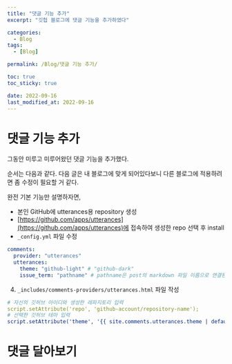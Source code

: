 ```yaml
---
title: "댓글 기능 추가"
excerpt: "깃헙 블로그에 댓글 기능을 추가하였다"

categories:
  - Blog
tags:
  - [Blog]

permalink: /Blog/댓글 기능 추가/

toc: true
toc_sticky: true

date: 2022-09-16
last_modified_at: 2022-09-16
---
```


# 댓글 기능 추가

그동안 미루고 미루어왔던 댓글 기능을 추가했다.

순서는 다음과 같다. 다음 글은 내 블로그에 맞게 되어있다보니 다른 블로그에 적용하려면 좀 수정이 필요할 거 같다.

완전 기본 기능만 설명하자면,

- 본인 GitHub에 utterances용 repository 생성
- [https://github.com/apps/utterances](https://github.com/apps/utterances)에 접속하여 생성한 repo 선택 후 install
- `_config.yml` 파일 수정

```yml
comments:
  provider: "utterances"
  utterances:
    theme: "github-light" # "github-dark"
    issue_term: "pathname" # pathname은 post의 markdown 파일 이름으로 연결된다.
```

4. `_includes/comments-providers/utterances.html` 파일 작성 

```yml
# 자신의 깃허브 아이디와 생성한 레파지토리 입력
script.setAttribute('repo', 'github-account/repository-name');
# 선택한 깃허브 테마 입력
script.setAttribute('theme', '{{ site.comments.utterances.theme | default: "github-light" }}');
```

# 댓글 달아보기
